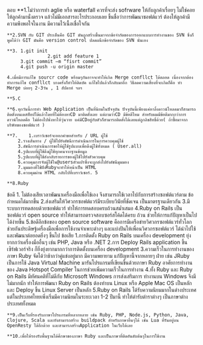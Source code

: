 ตอบ
	**1.ไม่ว่าการทำ aglie หรือ waterfall  ควรที่จะส่ง sofrware ให้กับลูกค้าเรื่อยๆ ไม่ใช่คอยให้ลูกค้ามานั่งตรวจ แล้วไม่มีเอกสารอะไรประกอบเลย ขึ้นชื่อว่าการพัฒนาซอฟต์แวร์ ต้องให้ลูกค้ามีความพึงพอใจในงาน มีความไว้เนื้อเชื่อใจกัน 

	**2.SVN กับ GIT ประเด็นคือ GIT มันถูกสร้างขึ้นมาจากข้อจำกัดของการออกแบบการทำงานของ SVN ซึ่งก็พูดได้ว่า GIT มันคือ version control ปลดผนึกข้อจำกัดของ SVN นั่นเอง

	**3. 1.git init
                   2.git add feature 1
	     3.git commit –m “fisrt commit”
	     4.git push -u origin master

	4.เมื่อมีการแก้ไข sourcr code พร้อมๆกันอาจจะทำให้เกิด Merge confllct ได้ตลอด เนื่องจากต้องทำการแก้ไข confllct บางครั้งก็ทำให้ติดบัค แก้ไขไปแล้วก็กลับมาอีก วิธีลดความเสี่ยงที่จะเกิดก็คือ ทำ Merge บ่อยๆ 2-3วัน , 1 สัปดาห์ ฯลฯ

	**5.C	

	**6.ทุกวันนี้การทำ Web Application เป็นที่นิยมในปัจจุบัน ปัจจุบันนี้เพียงแค่หาลิ้งดาวน์โหลดมาก็สามารถติดตั้งบนเดสท็อปได้แล้วโดยที่ไม่ต้องหาCD มาติดตั้งเลย แต่ถามว่าCD มีข้อดีไหม สำหรับผมมีข้อดีมากกว่าการดาวน์โหลดคือ ไม่ต้องไปนั่งหาให้วุ่นวาย แค่มีCDอยู่กับตัวก็สามารถติดตั้งได้เลยแต่ถูกลิขสิทธิ์ด้วย( ถ้าซื้อมาจากบริษัทของซอฟต์แวร์ )

	**7. 	1.เบราว์เซอร์จะออกคำขอสำหรับ / URL ผู้ใช้
		2.รางเส้นทาง / ผู้ใช้ไปยังดัชนีการดำเนินการในการควบคุมผู้ใช้
		3.ดัชนีการดำเนินการขอให้ผู้ใช้รูปแบบเพื่อดึงผู้ใช้ทั้งหมด ( User.all)	
		4.รูปแบบที่ผู้ใช้ดึงผู้ใช้ทุกคนจากฐานข้อมูล
		5.รูปแบบที่ผู้ใช้ส่งกลับรายการของผู้ใช้ไปยังตัวควบคุม
		6.ควบคุมการจับผู้ใช้ใน@usersตัวแปรซึ่งจะถูกส่งไปยังดัชนีมุมมอง
		7.มุมมองที่ใช้ฝังRubyจะทำให้หน้าเป็น HTML
		8.ควบคุมผ่าน HTML กลับไปที่เบราว์เซอร์. 5

	**8.Ruby
ข้อดี
         1. ไม่ต้องเสียเวลาพัฒนาเครื่องมือเพื่อใช้เอง จึงสามารถใช้เวลาไปกับการสร้างซอฟต์แวร์ตาม ข้อกำหนดได้มากขึ้น
	2.ส่งเสริมให้วิศวกรซอฟต์แวร์มีระเบียบวินัยที่ชัดเจน เป็นมาตรฐานเดียวกัน
	3.มีระบบการทดสอบด้วยซอฟต์แวร์ ทำให้การทดสอบครบถ้วนสม่ำเสมอ
	4.Ruby on Rails เป็นซอฟต์แวร์ open source ทำให้สามารถตรวจสอบซอร์สโค้ดได้ครบ ถ้วน ช่วยให้การแก้ปัญหาเป็นไปได้ง่ายขึ้น
	5.ข้อดีอีกข้อของ open source software คือการมีเครือข่ายวิศวกรซอฟต์แวร์ทั่วโลก ช่วยกันประดิษฐ์เครื่องมือเพื่อการใช้งานจำเพาะต่างๆ และแบ่งปันให้เพื่อนวิศวกรซอฟต์แวร์ ได้นำไปใช้และพัฒนาต่อยอดยิ่งๆ ขึ้นไป
ข้อเสีย
	1.การติดตั้ง Ruby on Rails บนเครื่อง development ยุ่งยากกว่าเครื่องมืออื่นๆ เช่น PHP, Java หรือ .NET
	2.การ Deploy Rails application ขึ้นเซิร์ฟเวอร์จริง ก็ยิ่งยุ่งยากมากกว่าการติดตั้งบนเครื่อง development
	3.ความเร็วในการทำงานของภาษา Ruby จัดได้ว่าช้ากว่าคู่แข่งอยู่มาก มีความพยายาม แก้ปัญหานี้จากหลายๆ ฝ่าย เช่น JRuby เป็นการใช้ Java Virtual Machine มารันโปรแกรมที่เขียนขึ้นด้วยภาษา Ruby อาศัยการทำงานของ Java Hotspot Compiler ในการช่วยเพิ่มความเร็วในการทำงาน
	4.ทั้ง Ruby และ Ruby on Rails มีทัศนคติที่ไม่ดีกับ Microsoft Windows การส่งเสริมการ ทำงานบน Windows จึงมีไม่มากนัก ทำให้การพัฒนา Ruby on Rails ต้องทำบน Linux หรือ Apple Mac OS เป็นหลักและ Deploy ขึ้น Linux Server เป็นหลัก
	5.Ruby on Rails ได้รับความนิยมมากในต่างประเทศ แต่ในประเทศไทยเพิ่งเริ่มมีความนิยมในระยะเวลา 1-2 ปีมานี้ ทำให้ตำรับตำราต่างๆ เป็นภาษาต่างประเทศทั้งหมด
	


	**9.เป็นเว็บที่รองรับภาษาโปรแกรมที่หลากหลาย เช่น Ruby, PHP, Node.js, Python, Java, Clojure, Scala และยังสามารถสร้าง buildpack สำหรับภาษาอื่นๆได้ เช่น Lua ที่รันอยู่บน OpenResty ได้อีกด้วย และสามารภสร้างApplication ในเว็บได้เลย

	**10.เพื่อให้รองรับพื้นฐานได้ศึกษาของภาษา Ruby และเป็นภาษาที่ติดอันดับต้นๆในการใช้งาน
